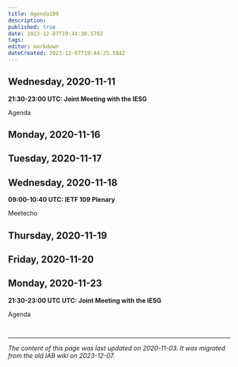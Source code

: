 ```yaml
---
title: Agenda109
description: 
published: true
date: 2023-12-07T19:44:30.579Z
tags: 
editor: markdown
dateCreated: 2023-12-07T19:44:25.584Z
---
```


## Wednesday, 2020-11-11
**21:30-23:00 UTC: Joint Meeting with the IESG**

Agenda

## Monday, 2020-11-16
## Tuesday, 2020-11-17
## Wednesday, 2020-11-18
**09:00-10:40 UTC: IETF 109 Plenary**

Meetecho

## Thursday, 2020-11-19
## Friday, 2020-11-20
## Monday, 2020-11-23
**21:30-23:00 UTC UTC: Joint Meeting with the IESG**

Agenda

&nbsp;
&nbsp;
&nbsp;

---

*The content of this page was last updated on 2020-11-03. It was migrated from the old IAB wiki on 2023-12-07.*
